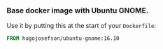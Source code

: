 ### Base docker image with Ubuntu GNOME.

Use it by putting this at the start of your `Dockerfile`:

```Dockerfile
FROM hugojosefson/ubuntu-gnome:16.10
```
